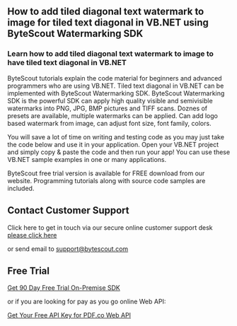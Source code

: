 ## How to add tiled diagonal text watermark to image for tiled text diagonal in VB.NET using ByteScout Watermarking SDK

### Learn how to add tiled diagonal text watermark to image to have tiled text diagonal in VB.NET

ByteScout tutorials explain the code material for beginners and advanced programmers who are using VB.NET. Tiled text diagonal in VB.NET can be implemented with ByteScout Watermarking SDK. ByteScout Watermarking SDK is the powerful SDK can apply high quality visible and semivisible watermarks into PNG, JPG, BMP pictures and TIFF scans. Doznes of presets are available, multiple watermarks can be applied. Can add logo based watermark from image, can adjust font size, font family, colors.

You will save a lot of time on writing and testing code as you may just take the code below and use it in your application. Open your VB.NET project and simply copy & paste the code and then run your app! You can use these VB.NET sample examples in one or many applications.

ByteScout free trial version is available for FREE download from our website. Programming tutorials along with source code samples are included.

## Contact Customer Support

Click here to get in touch via our secure online customer support desk [please click here](https://bytescout.zendesk.com/hc/en-us/requests/new?subject=ByteScout%20Watermarking%20SDK%20Question)

or send email to [support@bytescout.com](mailto:support@bytescout.com?subject=ByteScout%20Watermarking%20SDK%20Question) 

## Free Trial

[Get 90 Day Free Trial On-Premise SDK](https://bytescout.com/download/web-installer?utm_source=github-readme)

or if you are looking for pay as you go online Web API:

[Get Your Free API Key for PDF.co Web API](https://pdf.co/documentation/api?utm_source=github-readme)